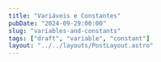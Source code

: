 ```yaml
---
title: "Variáveis e Constantes"
pubDate: "2024-09-29:00:00"
slug: "variables-and-constants"
tags: ["draft", "variable", "constant"]
layout: "../../layouts/PostLayout.astro"
---
```

